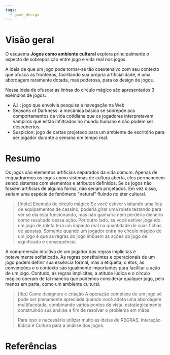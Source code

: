 ```yaml
---
tags:
  - game_design
---
```


# Visão geral

O esquema **Jogos como ambiente cultural** explora principalmente o aspecto de sobreposição entre jogo e vida real nos jogos.

A ideia de que um jogo pode tornar-se tão coextensivo com seu contexto que ofusca as fronteiras, facilitando sua própria artificialidade, é uma abordagem raramente dotada, mas poderosa, para os design de jogos.

Nessa ideia de ofuscar as linhas do círculo mágico são apresentados 3 exemplos de jogos:
- A.I.: jogo que envolvia pesquisa e navegação na Web
- Seasons of Darkness: a mecânica básica se sobrepõe aos comportamentos da vida cotidiana que os jogadores interpretavam vampiros que estão infiltrados no mundo humano e não podem ser descobertos.
- Suspicion: jogo de cartas projetado para um ambiente de escritório para ser jogador durante a semana em tempo real.
# Resumo

Os jogos são elementos artificiais separados da vida comum. Apenas de enquadrarmos os jogos como sistemas de cultura aberta, eles permanecem sendo sistemas com elementos e atributos definidos. Se os jogos não fossem artificias de alguma forma, não seriam projetados. Em vez disso, seriam uma espécie de fenômeno "natural" fluindo no éter cultural.

> [!note] Exemplo de círculo mágico
> Se você estiver visitando uma loja de equipamentos de cassino, poderia girar uma roleta testando para ver se ela está funcionando, mas não ganharia nem perderia dinheiro como resultado dessa ação. Por outro lado, se você estiver jogando um jogo de roleta terá um impacto real na quantidade de suas fichas de apostas. Somente quando um jogador entra no círculo mágico de um jogo é que as regras do jogo imbuem as ações do jogo de significado e consequência.

A compreensão intuitiva de um jogador das regras implícitas é notavelmente sofisticada. As regras constituintes e operacionais de um jogo podem definir sua essência formal, mas a etiqueta, o etos, as convenções e o contexto são igualmente importantes para facilitar a ação de um jogo. Contudo, as regras implícitas, a atitude lúdica e o círculo mágico operam de tal maneira que podemos considerar qualquer jogo, pelo menos em parte, como um ambiente cultural.

> [!tip] Game designers e criação
> A operação complexa de um jogo só pode ser plenamente apreciada quando você adota uma abordagem multifacetada, combinando vários pontos de vista, estrategicamente construindo sua análise a fim de resolver o problema em mãos.
> 
> Para isso é necessário utilizar muito as ideias de REGRAS, Interação lúdica e Cultura para a análise dos jogos.
# Referências
